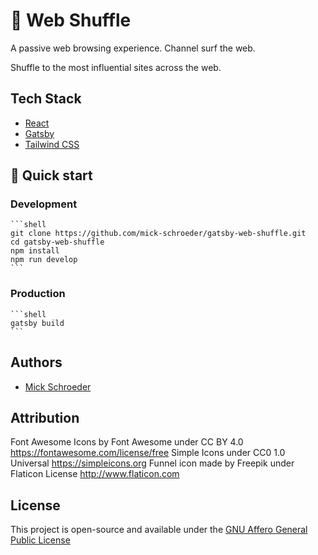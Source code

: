 # 🔀 Web Shuffle

A passive web browsing experience. Channel surf the web. 
 
Shuffle to the most influential sites across the web.

## Tech Stack

- [React](https://reactjs.org/)
- [Gatsby](https://www.gatsbyjs.org/)
- [Tailwind CSS](https://tailwindcss.com/)

## 🚀 Quick start

### Development

    ```shell
    git clone https://github.com/mick-schroeder/gatsby-web-shuffle.git
    cd gatsby-web-shuffle
    npm install
    npm run develop
    ```

### Production

    ```shell
    gatsby build
    ```

## Authors

- [Mick Schroeder](https://mickschroeder.com)

## Attribution

Font Awesome Icons by Font Awesome under CC BY 4.0 https://fontawesome.com/license/free
Simple Icons under CC0 1.0 Universal https://simpleicons.org
Funnel icon made by Freepik under Flaticon License http://www.flaticon.com

## License

This project is open-source and available under the [GNU Affero General Public License](LICENSE)
